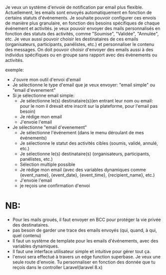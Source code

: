 Je veux un système d'envoie de notification par email plus flexible. Actuellement, les emails sont envoyés automatiquement en fonction de certains statuts d'événements. Je souhaite pouvoir configurer ces envois de manière plus granulaire, en fonction des besoins spécifiques de chaque événement et activités. je veux pouvoir envoyer des mails personnalisés en fonction des statuts des activités, comme "Soumise", "Validée", "Annulée", etc. Je veux aussi pouvoir choisir les destinataires de ces emails (organisateurs, participants, panélistes, etc.) et personnaliser le contenu des messages.
On doit pouvoir choisir d'envoyer des emails aussi à des individus spécifiques ou en groupe sans rapport avec des évènements ou activités.

exemple:
- J'ouvre mon outil d'envoi d'email
- Je sélectionne le type d'email que je veux envoyer: "email simple" ou "email d'evenement"
- Si je sélectionne email simple:
  - Je sélectionne le(s) destinataire(s)(en entrant leur nom ou email: pour le nom il drevait etre inscrit sur la plateforme, pour l'email pas besoin)
  - Je rédige mon email
  - J'envoie l'email
- Je sélectionne "email d'evenement"
  - Je sélectionne l'événement (dans le menu déroulant de mes événements)
  - Je sélectionne le statut des activités cibles (soumis, validé, annulé, etc.)
  - Je sélectionne le(s) destinataire(s) (organisateurs, participants, panélistes, etc.)
  - Sélection multiple possible
  - Je rédige mon email (avec des variables dynamiques comme {event_name}, {event_date}, {event_time}, {recipient_name}, etc.)
  - J'envoie l'email
  - je reçois une confirmation d'envoi


# NB:
- Pour les mails groués, il faut envoyer en BCC pour protéger la vie privée des destinataires.
- pas besoin de garder une trace des emails envoyés (qui, quand, à qui, quel contenu)
- Il faut un système de template pour les emails d'événements, avec des variables dynamiques.
- Il faut une interface utilisateur simple et intuitive pour gérer tout ça.
- l'envoi sera effectué à travers un edge function superbase. Je veux une seule route d'envoie. Tu personnaliser en fonction des donnée que tu reçois dans le controller Laravel(laravel 8.x)
